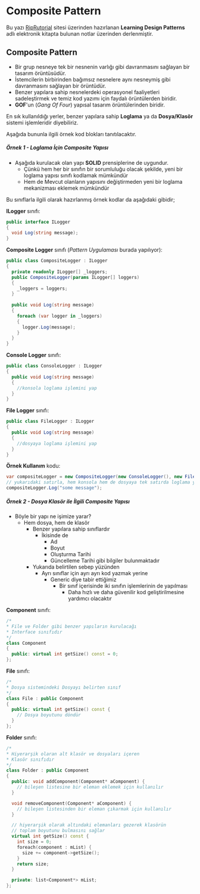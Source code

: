 # Composite Pattern

Bu yazı [RipRutorial](https://riptutorial.com/) sitesi üzerinden hazırlanan **Learning Design Patterns** adlı elektronik kitapta bulunan notlar üzerinden derlenmiştir.

## Composite Pattern

- Bir grup nesneye tek bir nesnenin varlığı gibi davranmasını sağlayan bir tasarım örüntüsüdür.
- İstemcilerin birbirinden bağımsız nesnelere aynı nesneymiş gibi davranmasını sağlayan bir örüntüdür.
- Benzer yapılara sahip nesnelerdeki operasyonel faaliyetleri sadeleştirmek ve temiz kod yazımı için faydalı örüntülerden biridir.
- **GOF**'un (*Gang Of Four*) yapısal tasarım örüntülerinden biridir.

En sık kullanıldığı yerler, benzer yapılara sahip **Loglama** ya da **Dosya/Klasör** sistemi işlemleridir diyebiliriz.

Aşağıda bununla ilgili örnek kod blokları tanıtılacaktır.

##### Örnek 1 - Loglama İçin Composite Yapısı

- Aşağıda kurulacak olan yapı **SOLID** prensiplerine de uygundur.
  - Çünkü hem her bir sınıfın bir sorumluluğu olacak şekilde, yeni bir loglama yapısı sınıfı kodlamak mümkündür
  - Hem de Mevcut olanların yapısını değiştirmeden yeni bir loglama mekanizması eklemek mümkündür

Bu sınıflarla ilgili olarak hazırlanmış örnek kodlar da aşağıdaki gibidir;

**ILogger** sınıfı:
```csharp
public interface ILogger
{
  void Log(string message);
}
```

**Composite Logger** sınıfı (*Pattern Uygulaması* burada yapılıyor):
```csharp
public class CompositeLogger : ILogger
{
  private readonly ILogger[] _loggers;
  public CompositeLogger(params ILogger[] loggers)
  {
    _loggers = loggers;
  }
  
  public void Log(string message)
  {
    foreach (var logger in _loggers)
    {
      logger.Log(message);
    }
  }
}
```

**Console Logger** sınıfı:
```csharp
public class ConsoleLogger : ILogger
{
  public void Log(string message)
  {
    //konsola loglama işlemini yap
  }
}
```

**File Logger** sınıfı:
```csharp
public class FileLogger : ILogger
{
  public void Log(string message)
  {
    //dosyaya loglama işlemini yap
  }
}
```

**Örnek Kullanım** kodu:
```csharp
var compositeLogger = new CompositeLogger(new ConsoleLogger(), new FileLogger());
// yukarıdaki satırla, hem konsola hem de dosyaya tek satırda loglama yaoabilmesi sağlanmaktadır
compositeLogger.Log("some message");
```


##### Örnek 2 - Dosya Klasör ile İlgili Composite Yapısı

- Böyle bir yapı ne işimize yarar?
  - Hem dosya, hem de klasör
    - Benzer yapılara sahip sınıflardır
      - İkisinde de
        - Ad
        - Boyut
        - Oluşturma Tarihi
        - Güncelleme Tarihi gibi bilgiler bulunmaktadır
    - Yukarıda belirtilen sebep yüzünden
      - Ayrı sınıflar için ayrı ayrı kod yazmak yerine
        - Generic diye tabir ettiğimiz
          - Bir sınıf içerisinde iki sınıfın işlemlerinin de yapılması
            - Daha hızlı ve daha güvenilir kod geliştirilmesine yardımcı olacaktır

**Component** sınıfı:
```c++
/*
* File ve Folder gibi benzer yapıların kurulacağı
* Interface sınıfıdır
*/
class Component
{
  public: virtual int getSize() const = 0;
};
```

**File** sınıfı:
```c++
/*
* Dosya sistemindeki Dosyayı belirten sınıf
*/
class File : public Component
{
  public: virtual int getSize() const {
    // Dosya boyutunu döndür
  }
};
```

**Folder** sınıfı:
```c++
/*
* Hiyerarşik olaran alt klasör ve dosyaları içeren
* Klasör sınıfıdır
*/
class Folder : public Component
{
  public: void addComponent(Component* aComponent) {
    // bileşen listesine bir eleman eklemek için kullanılır
  }

  void removeComponent(Component* aComponent) {
    // bileşen listesinden bir eleman çıkarmak için kullanılır
  }

  // hiyerarşik olarak altındaki elemanları gezerek klasörün
  // toplam boyutunu bulmasını sağlar
  virtual int getSize() const {
    int size = 0;
    foreach(component : mList) {
      size += component->getSize();
    }
    return size;
  }

  private: list<Component*> mList;
};
```